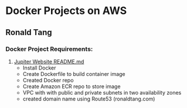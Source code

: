 # Docker Projects on AWS

## Ronald Tang

### Docker Project Requirements:

1. [Jupiter Website README.md](jupiter-website/README.md "My jupiter-website README.md file")
    - Install Docker 
    - Create Dockerfile to build container image
    - Created Docker repo
    - Create Amazon ECR repo to store image
    - VPC with with public and private subnets in two availability zones
    - created domain name using Route53 (ronaldtang.com)


